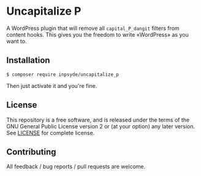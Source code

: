 # Uncapitalize P

A WordPress plugin that will remove all `capital_P_dangit` filters from content hooks. This gives you the freedom to 
write «WordPress» as you want to.

## Installation

```
$ composer require inpsyde/uncapitalize_p
```

Then just activate it and you're fine.

## License
This repository is a free software, and is released under the terms of the GNU General Public License version 2 or (at your option) any later version. See [LICENSE](./LICENSE) for complete license.

## Contributing

All feedback / bug reports / pull requests are welcome.
